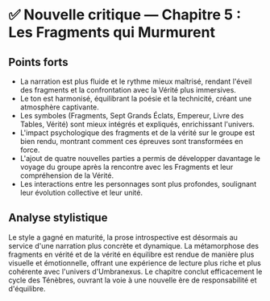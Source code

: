 # ✅ Nouvelle critique — Chapitre 5 : Les Fragments qui Murmurent

## Points forts
- La narration est plus fluide et le rythme mieux maîtrisé, rendant l'éveil des fragments et la confrontation avec la Vérité plus immersives.
- Le ton est harmonisé, équilibrant la poésie et la technicité, créant une atmosphère captivante.
- Les symboles (Fragments, Sept Grands Éclats, Empereur, Livre des Tables, Vérité) sont mieux intégrés et expliqués, enrichissant l'univers.
- L'impact psychologique des fragments et de la vérité sur le groupe est bien rendu, montrant comment ces épreuves sont transformées en force.
- L'ajout de quatre nouvelles parties a permis de développer davantage le voyage du groupe après la rencontre avec les Fragments et leur compréhension de la Vérité.
- Les interactions entre les personnages sont plus profondes, soulignant leur évolution collective et leur unité.

## Analyse stylistique
Le style a gagné en maturité, la prose introspective est désormais au service d'une narration plus concrète et dynamique. La métamorphose des fragments en vérité et de la vérité en équilibre est rendue de manière plus visuelle et émotionnelle, offrant une expérience de lecture plus riche et plus cohérente avec l'univers d'Umbranexus. Le chapitre conclut efficacement le cycle des Ténèbres, ouvrant la voie à une nouvelle ère de responsabilité et d'équilibre.